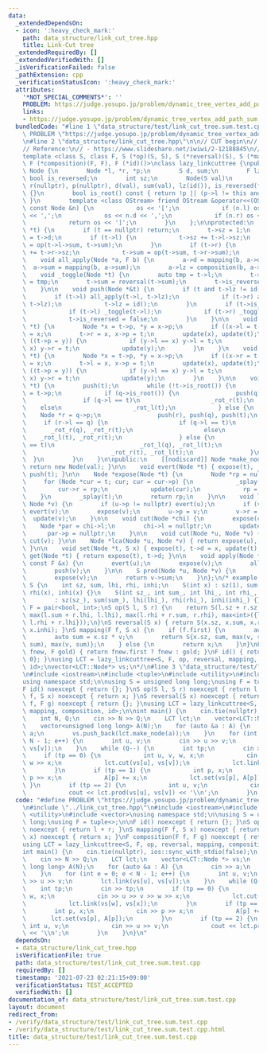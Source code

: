 ```yaml
---
data:
  _extendedDependsOn:
  - icon: ':heavy_check_mark:'
    path: data_structure/link_cut_tree.hpp
    title: Link-Cut tree
  _extendedRequiredBy: []
  _extendedVerifiedWith: []
  _isVerificationFailed: false
  _pathExtension: cpp
  _verificationStatusIcon: ':heavy_check_mark:'
  attributes:
    '*NOT_SPECIAL_COMMENTS*': ''
    PROBLEM: https://judge.yosupo.jp/problem/dynamic_tree_vertex_add_path_sum
    links:
    - https://judge.yosupo.jp/problem/dynamic_tree_vertex_add_path_sum
  bundledCode: "#line 1 \"data_structure/test/link_cut_tree.sum.test.cpp\"\n#define\
    \ PROBLEM \"https://judge.yosupo.jp/problem/dynamic_tree_vertex_add_path_sum\"\
    \n#line 2 \"data_structure/link_cut_tree.hpp\"\n\n// CUT begin\n// Link-Cut Tree\n\
    // Reference:\n// - https://www.slideshare.net/iwiwi/2-12188845\n// - https://ei1333.github.io/library/structure/lct/link-cut-tree-lazy-path.cpp\n\
    template <class S, class F, S (*op)(S, S), S (*reversal)(S), S (*mapping)(F, S),\
    \ F (*composition)(F, F), F (*id)()>\nclass lazy_linkcuttree {\npublic:\n    struct\
    \ Node {\n        Node *l, *r, *p;\n        S d, sum;\n        F lz;\n       \
    \ bool is_reversed;\n        int sz;\n        Node(S val)\n            : l(nullptr),\
    \ r(nullptr), p(nullptr), d(val), sum(val), lz(id()), is_reversed(false), sz(1)\
    \ {}\n        bool is_root() const { return !p || (p->l != this and p->r != this);\
    \ }\n        template <class OStream> friend OStream &operator<<(OStream &os,\
    \ const Node &n) {\n            os << '[';\n            if (n.l) os << *(n.l)\
    \ << ',';\n            os << n.d << ',';\n            if (n.r) os << *(n.r);\n\
    \            return os << ']';\n        }\n    };\n\nprotected:\n    void update(Node\
    \ *t) {\n        if (t == nullptr) return;\n        t->sz = 1;\n        t->sum\
    \ = t->d;\n        if (t->l) {\n            t->sz += t->l->sz;\n            t->sum\
    \ = op(t->l->sum, t->sum);\n        }\n        if (t->r) {\n            t->sz\
    \ += t->r->sz;\n            t->sum = op(t->sum, t->r->sum);\n        }\n    }\n\
    \    void all_apply(Node *a, F b) {\n        a->d = mapping(b, a->d);\n      \
    \  a->sum = mapping(b, a->sum);\n        a->lz = composition(b, a->lz);\n    }\n\
    \    void _toggle(Node *t) {\n        auto tmp = t->l;\n        t->l = t->r, t->r\
    \ = tmp;\n        t->sum = reversal(t->sum);\n        t->is_reversed ^= true;\n\
    \    }\n\n    void push(Node *&t) {\n        if (t and t->lz != id()) {\n    \
    \        if (t->l) all_apply(t->l, t->lz);\n            if (t->r) all_apply(t->r,\
    \ t->lz);\n            t->lz = id();\n        }\n        if (t->is_reversed) {\n\
    \            if (t->l) _toggle(t->l);\n            if (t->r) _toggle(t->r);\n\
    \            t->is_reversed = false;\n        }\n    }\n\n    void _rot_r(Node\
    \ *t) {\n        Node *x = t->p, *y = x->p;\n        if ((x->l = t->r)) t->r->p\
    \ = x;\n        t->r = x, x->p = t;\n        update(x), update(t);\n        if\
    \ ((t->p = y)) {\n            if (y->l == x) y->l = t;\n            if (y->r ==\
    \ x) y->r = t;\n            update(y);\n        }\n    }\n    void _rot_l(Node\
    \ *t) {\n        Node *x = t->p, *y = x->p;\n        if ((x->r = t->l)) t->l->p\
    \ = x;\n        t->l = x, x->p = t;\n        update(x), update(t);\n        if\
    \ ((t->p = y)) {\n            if (y->l == x) y->l = t;\n            if (y->r ==\
    \ x) y->r = t;\n            update(y);\n        }\n    }\n\n    void _splay(Node\
    \ *t) {\n        push(t);\n        while (!t->is_root()) {\n            Node *q\
    \ = t->p;\n            if (q->is_root()) {\n                push(q), push(t);\n\
    \                if (q->l == t)\n                    _rot_r(t);\n            \
    \    else\n                    _rot_l(t);\n            } else {\n            \
    \    Node *r = q->p;\n                push(r), push(q), push(t);\n           \
    \     if (r->l == q) {\n                    if (q->l == t)\n                 \
    \       _rot_r(q), _rot_r(t);\n                    else\n                    \
    \    _rot_l(t), _rot_r(t);\n                } else {\n                    if (q->r\
    \ == t)\n                        _rot_l(q), _rot_l(t);\n                    else\n\
    \                        _rot_r(t), _rot_l(t);\n                }\n          \
    \  }\n        }\n    }\n\npublic:\n    [[nodiscard]] Node *make_node(S val) {\
    \ return new Node(val); }\n\n    void evert(Node *t) { expose(t), _toggle(t),\
    \ push(t); }\n\n    Node *expose(Node *t) {\n        Node *rp = nullptr;\n   \
    \     for (Node *cur = t; cur; cur = cur->p) {\n            _splay(cur);\n   \
    \         cur->r = rp;\n            update(cur);\n            rp = cur;\n    \
    \    }\n        _splay(t);\n        return rp;\n    }\n\n    void link(Node *u,\
    \ Node *v) {\n        if (u->p != nullptr) evert(u);\n        if (v->p != nullptr)\
    \ evert(v);\n        expose(v);\n        u->p = v;\n        v->r = u;\n      \
    \  update(v);\n    }\n\n    void cut(Node *chi) {\n        expose(chi);\n    \
    \    Node *par = chi->l;\n        chi->l = nullptr;\n        update(chi);\n  \
    \      par->p = nullptr;\n    }\n\n    void cut(Node *u, Node *v) { evert(u),\
    \ cut(v); }\n\n    Node *lca(Node *u, Node *v) { return expose(u), expose(v);\
    \ }\n\n    void set(Node *t, S x) { expose(t), t->d = x, update(t); }\n\n    S\
    \ get(Node *t) { return expose(t), t->d; }\n\n    void apply(Node *u, Node *v,\
    \ const F &x) {\n        evert(u);\n        expose(v);\n        all_apply(v, x);\n\
    \        push(v);\n    }\n\n    S prod(Node *u, Node *v) {\n        evert(u);\n\
    \        expose(v);\n        return v->sum;\n    }\n};\n/* example usage:\nstruct\
    \ S {\n    int sz, sum, lhi, rhi, inhi;\n    S(int x) : sz(1), sum(x), lhi(x),\
    \ rhi(x), inhi(x) {}\n    S(int sz_, int sum_, int lhi_, int rhi_, int inhi_)\n\
    \        : sz(sz_), sum(sum_), lhi(lhi_), rhi(rhi_), inhi(inhi_) {}\n};\nusing\
    \ F = pair<bool, int>;\nS op(S l, S r) {\n    return S(l.sz + r.sz, l.sum + r.sum,\
    \ max(l.sum + r.lhi, l.lhi), max(l.rhi + r.sum, r.rhi), max<int>({l.inhi, r.inhi,\
    \ l.rhi + r.lhi}));\n}\nS reversal(S x) { return S(x.sz, x.sum, x.rhi, x.lhi,\
    \ x.inhi); }\nS mapping(F f, S x) {\n    if (f.first) {\n        auto v = f.second;\n\
    \        auto sum = x.sz * v;\n        return S{x.sz, sum, max(v, sum), max(v,\
    \ sum), max(v, sum)};\n    } else {\n        return x;\n    }\n}\nF composition(F\
    \ fnew, F gold) { return fnew.first ? fnew : gold; }\nF id() { return {false,\
    \ 0}; }\nusing LCT = lazy_linkcuttree<S, F, op, reversal, mapping, composition,\
    \ id>;\nvector<LCT::Node*> vs;\n*/\n#line 3 \"data_structure/test/link_cut_tree.sum.test.cpp\"\
    \n#include <iostream>\n#include <tuple>\n#include <utility>\n#include <vector>\n\
    using namespace std;\n\nusing S = unsigned long long;\nusing F = tuple<>;\n\n\
    F id() noexcept { return {}; }\nS op(S l, S r) noexcept { return l + r; }\nS mapping(F\
    \ f, S x) noexcept { return x; }\nS reversal(S x) noexcept { return x; }\nF composition(F\
    \ f, F g) noexcept { return {}; }\nusing LCT = lazy_linkcuttree<S, F, op, reversal,\
    \ mapping, composition, id>;\n\nint main() {\n    cin.tie(nullptr), ios::sync_with_stdio(false);\n\
    \    int N, Q;\n    cin >> N >> Q;\n    LCT lct;\n    vector<LCT::Node *> vs;\n\
    \    vector<unsigned long long> A(N);\n    for (auto &a : A) {\n        cin >>\
    \ a;\n        vs.push_back(lct.make_node(a));\n    }\n    for (int e = 0; e <\
    \ N - 1; e++) {\n        int u, v;\n        cin >> u >> v;\n        lct.link(vs[u],\
    \ vs[v]);\n    }\n    while (Q--) {\n        int tp;\n        cin >> tp;\n   \
    \     if (tp == 0) {\n            int u, v, w, x;\n            cin >> u >> v >>\
    \ w >> x;\n            lct.cut(vs[u], vs[v]);\n            lct.link(vs[w], vs[x]);\n\
    \        }\n        if (tp == 1) {\n            int p, x;\n            cin >>\
    \ p >> x;\n            A[p] += x;\n            lct.set(vs[p], A[p]);\n       \
    \ }\n        if (tp == 2) {\n            int u, v;\n            cin >> u >> v;\n\
    \            cout << lct.prod(vs[u], vs[v]) << '\\n';\n        }\n    }\n}\n"
  code: "#define PROBLEM \"https://judge.yosupo.jp/problem/dynamic_tree_vertex_add_path_sum\"\
    \n#include \"../link_cut_tree.hpp\"\n#include <iostream>\n#include <tuple>\n#include\
    \ <utility>\n#include <vector>\nusing namespace std;\n\nusing S = unsigned long\
    \ long;\nusing F = tuple<>;\n\nF id() noexcept { return {}; }\nS op(S l, S r)\
    \ noexcept { return l + r; }\nS mapping(F f, S x) noexcept { return x; }\nS reversal(S\
    \ x) noexcept { return x; }\nF composition(F f, F g) noexcept { return {}; }\n\
    using LCT = lazy_linkcuttree<S, F, op, reversal, mapping, composition, id>;\n\n\
    int main() {\n    cin.tie(nullptr), ios::sync_with_stdio(false);\n    int N, Q;\n\
    \    cin >> N >> Q;\n    LCT lct;\n    vector<LCT::Node *> vs;\n    vector<unsigned\
    \ long long> A(N);\n    for (auto &a : A) {\n        cin >> a;\n        vs.push_back(lct.make_node(a));\n\
    \    }\n    for (int e = 0; e < N - 1; e++) {\n        int u, v;\n        cin\
    \ >> u >> v;\n        lct.link(vs[u], vs[v]);\n    }\n    while (Q--) {\n    \
    \    int tp;\n        cin >> tp;\n        if (tp == 0) {\n            int u, v,\
    \ w, x;\n            cin >> u >> v >> w >> x;\n            lct.cut(vs[u], vs[v]);\n\
    \            lct.link(vs[w], vs[x]);\n        }\n        if (tp == 1) {\n    \
    \        int p, x;\n            cin >> p >> x;\n            A[p] += x;\n     \
    \       lct.set(vs[p], A[p]);\n        }\n        if (tp == 2) {\n           \
    \ int u, v;\n            cin >> u >> v;\n            cout << lct.prod(vs[u], vs[v])\
    \ << '\\n';\n        }\n    }\n}\n"
  dependsOn:
  - data_structure/link_cut_tree.hpp
  isVerificationFile: true
  path: data_structure/test/link_cut_tree.sum.test.cpp
  requiredBy: []
  timestamp: '2021-07-23 02:21:15+09:00'
  verificationStatus: TEST_ACCEPTED
  verifiedWith: []
documentation_of: data_structure/test/link_cut_tree.sum.test.cpp
layout: document
redirect_from:
- /verify/data_structure/test/link_cut_tree.sum.test.cpp
- /verify/data_structure/test/link_cut_tree.sum.test.cpp.html
title: data_structure/test/link_cut_tree.sum.test.cpp
---
```

